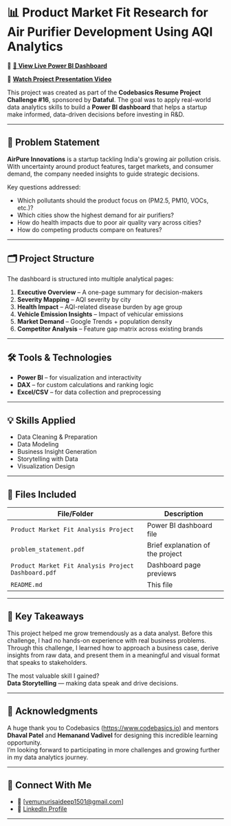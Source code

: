 # 📊 Product Market Fit Research for Air Purifier Development Using AQI Analytics

🚀 **[🔗 View Live Power BI Dashboard](https://app.powerbi.com/view?r=eyJrIjoiNjQ0N2U2NDEtMzczZC00MDJlLWFiM2ItYjI1ZTQ1OGQ4MzhhIiwidCI6ImM2ZTU0OWIzLTVmNDUtNDAzMi1hYWU5LWQ0MjQ0ZGM1YjJjNCJ9)**

🎥 **[Watch Project Presentation Video](https://youtu.be/urfivr8ZPzQ)**

This project was created as part of the **Codebasics Resume Project Challenge #16**, sponsored by **Dataful**. The goal was to apply real-world data analytics skills to build a **Power BI dashboard** that helps a startup make informed, data-driven decisions before investing in R&D.

---

## 🧩 Problem Statement

**AirPure Innovations** is a startup tackling India's growing air pollution crisis. With uncertainty around product features, target markets, and consumer demand, the company needed insights to guide strategic decisions.

Key questions addressed:
- Which pollutants should the product focus on (PM2.5, PM10, VOCs, etc.)?
- Which cities show the highest demand for air purifiers?
- How do health impacts due to poor air quality vary across cities?
- How do competing products compare on features?

---

## 🗂️ Project Structure

The dashboard is structured into multiple analytical pages:

1. **Executive Overview** – A one-page summary for decision-makers  
2. **Severity Mapping** – AQI severity by city  
3. **Health Impact** – AQI-related disease burden by age group  
4. **Vehicle Emission Insights** – Impact of vehicular emissions  
5. **Market Demand** – Google Trends + population density  
6. **Competitor Analysis** – Feature gap matrix across existing brands  

---

## 🛠 Tools & Technologies

- **Power BI** – for visualization and interactivity  
- **DAX** – for custom calculations and ranking logic  
- **Excel/CSV** – for data collection and preprocessing  

---

## 💡 Skills Applied

- Data Cleaning & Preparation  
- Data Modeling  
- Business Insight Generation  
- Storytelling with Data  
- Visualization Design  

---

## 📎 Files Included

| File/Folder | Description |
|-------------|-------------|
| `Product Market Fit Analysis Project` | Power BI dashboard file |
| `problem_statement.pdf` | Brief explanation of the project |
| `Product Market Fit Analysis Project Dashboard.pdf` | Dashboard page previews |
| `README.md` | This file |

---

## 🎯 Key Takeaways

This project helped me grow tremendously as a data analyst. Before this challenge, I had no hands-on experience with real business problems. Through this challenge, I learned how to approach a business case, derive insights from raw data, and present them in a meaningful and visual format that speaks to stakeholders.

The most valuable skill I gained?  
**Data Storytelling** — making data speak and drive decisions.

---

## 🙏 Acknowledgments

A huge thank you to Codebasics (https://www.codebasics.io) and mentors **Dhaval Patel** and **Hemanand Vadivel** for designing this incredible learning opportunity.  
I’m looking forward to participating in more challenges and growing further in my data analytics journey.

---

## 🔗 Connect With Me

- 📧 [vemunurisaideep1501@gmail.com]  
- 💼 [LinkedIn Profile](https://www.linkedin.com/in/saideep-vemunuri-861365197/)

---

